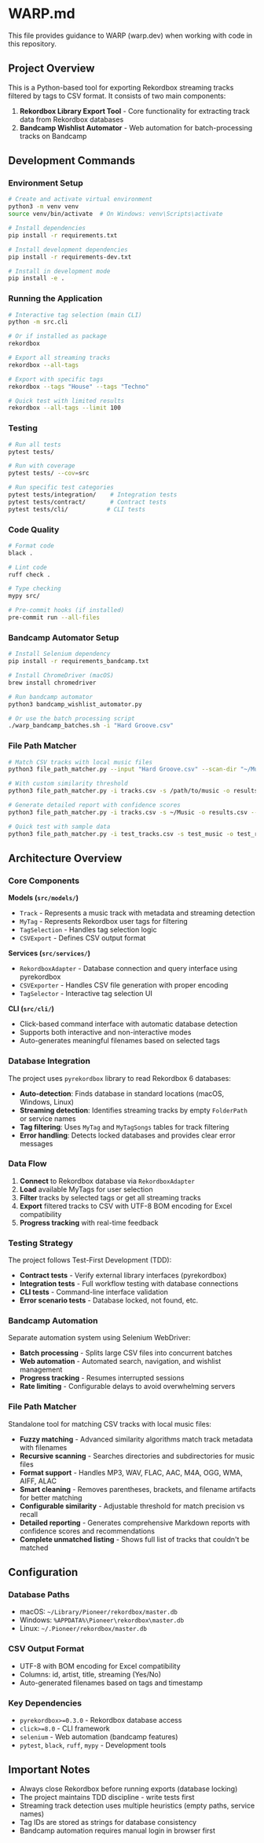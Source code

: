# WARP.md

This file provides guidance to WARP (warp.dev) when working with code in this repository.

## Project Overview

This is a Python-based tool for exporting Rekordbox streaming tracks filtered by tags to CSV format. It consists of two main components:

1. **Rekordbox Library Export Tool** - Core functionality for extracting track data from Rekordbox databases
2. **Bandcamp Wishlist Automator** - Web automation for batch-processing tracks on Bandcamp

## Development Commands

### Environment Setup
```bash
# Create and activate virtual environment
python3 -m venv venv
source venv/bin/activate  # On Windows: venv\Scripts\activate

# Install dependencies
pip install -r requirements.txt

# Install development dependencies
pip install -r requirements-dev.txt

# Install in development mode
pip install -e .
```

### Running the Application
```bash
# Interactive tag selection (main CLI)
python -m src.cli

# Or if installed as package
rekordbox

# Export all streaming tracks
rekordbox --all-tags

# Export with specific tags
rekordbox --tags "House" --tags "Techno"

# Quick test with limited results
rekordbox --all-tags --limit 100
```

### Testing
```bash
# Run all tests
pytest tests/

# Run with coverage
pytest tests/ --cov=src

# Run specific test categories
pytest tests/integration/    # Integration tests
pytest tests/contract/       # Contract tests
pytest tests/cli/           # CLI tests
```

### Code Quality
```bash
# Format code
black .

# Lint code
ruff check .

# Type checking
mypy src/

# Pre-commit hooks (if installed)
pre-commit run --all-files
```

### Bandcamp Automator Setup
```bash
# Install Selenium dependency
pip install -r requirements_bandcamp.txt

# Install ChromeDriver (macOS)
brew install chromedriver

# Run bandcamp automator
python3 bandcamp_wishlist_automator.py

# Or use the batch processing script
./warp_bandcamp_batches.sh -i "Hard Groove.csv"
```

### File Path Matcher
```bash
# Match CSV tracks with local music files
python3 file_path_matcher.py --input "Hard Groove.csv" --scan-dir "~/Music" --output "matched_tracks.csv"

# With custom similarity threshold
python3 file_path_matcher.py -i tracks.csv -s /path/to/music -o results.csv --similarity 0.7

# Generate detailed report with confidence scores
python3 file_path_matcher.py -i tracks.csv -s ~/Music -o results.csv --report-path "match_report.md"

# Quick test with sample data
python3 file_path_matcher.py -i test_tracks.csv -s test_music -o test_results.csv
```

## Architecture Overview

### Core Components

**Models (`src/models/`)**
- `Track` - Represents a music track with metadata and streaming detection
- `MyTag` - Represents Rekordbox user tags for filtering
- `TagSelection` - Handles tag selection logic
- `CSVExport` - Defines CSV output format

**Services (`src/services/`)**
- `RekordboxAdapter` - Database connection and query interface using pyrekordbox
- `CSVExporter` - Handles CSV file generation with proper encoding
- `TagSelector` - Interactive tag selection UI

**CLI (`src/cli/`)**
- Click-based command interface with automatic database detection
- Supports both interactive and non-interactive modes
- Auto-generates meaningful filenames based on selected tags

### Database Integration

The project uses `pyrekordbox` library to read Rekordbox 6 databases:

- **Auto-detection**: Finds database in standard locations (macOS, Windows, Linux)
- **Streaming detection**: Identifies streaming tracks by empty `FolderPath` or service names
- **Tag filtering**: Uses `MyTag` and `MyTagSongs` tables for track filtering
- **Error handling**: Detects locked databases and provides clear error messages

### Data Flow

1. **Connect** to Rekordbox database via `RekordboxAdapter`
2. **Load** available MyTags for user selection
3. **Filter** tracks by selected tags or get all streaming tracks
4. **Export** filtered tracks to CSV with UTF-8 BOM encoding for Excel compatibility
5. **Progress tracking** with real-time feedback

### Testing Strategy

The project follows Test-First Development (TDD):

- **Contract tests** - Verify external library interfaces (pyrekordbox)
- **Integration tests** - Full workflow testing with database connections
- **CLI tests** - Command-line interface validation
- **Error scenario tests** - Database locked, not found, etc.

### Bandcamp Automation

Separate automation system using Selenium WebDriver:

- **Batch processing** - Splits large CSV files into concurrent batches
- **Web automation** - Automated search, navigation, and wishlist management
- **Progress tracking** - Resumes interrupted sessions
- **Rate limiting** - Configurable delays to avoid overwhelming servers

### File Path Matcher

Standalone tool for matching CSV tracks with local music files:

- **Fuzzy matching** - Advanced similarity algorithms match track metadata with filenames
- **Recursive scanning** - Searches directories and subdirectories for music files
- **Format support** - Handles MP3, WAV, FLAC, AAC, M4A, OGG, WMA, AIFF, ALAC
- **Smart cleaning** - Removes parentheses, brackets, and filename artifacts for better matching
- **Configurable similarity** - Adjustable threshold for match precision vs recall
- **Detailed reporting** - Generates comprehensive Markdown reports with confidence scores and recommendations
- **Complete unmatched listing** - Shows full list of tracks that couldn't be matched

## Configuration

### Database Paths
- macOS: `~/Library/Pioneer/rekordbox/master.db`
- Windows: `%APPDATA%\Pioneer\rekordbox\master.db`
- Linux: `~/.Pioneer/rekordbox/master.db`

### CSV Output Format
- UTF-8 with BOM encoding for Excel compatibility
- Columns: id, artist, title, streaming (Yes/No)
- Auto-generated filenames based on tags and timestamp

### Key Dependencies
- `pyrekordbox>=0.3.0` - Rekordbox database access
- `click>=8.0` - CLI framework
- `selenium` - Web automation (bandcamp features)
- `pytest`, `black`, `ruff`, `mypy` - Development tools

## Important Notes

- Always close Rekordbox before running exports (database locking)
- The project maintains TDD discipline - write tests first
- Streaming track detection uses multiple heuristics (empty paths, service names)
- Tag IDs are stored as strings for database consistency
- Bandcamp automation requires manual login in browser first